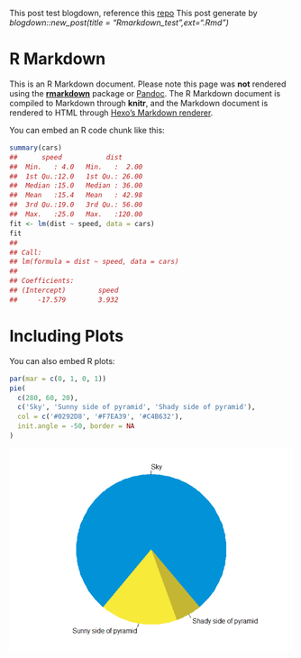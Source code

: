 This post test blogdown, reference this
[repo](https://github.com/yihui/blogdown-hexo) This post generate by
*blogdown::new\_post(title = “Rmarkdown\_test”,ext=“.Rmd”)*

R Markdown
==========

This is an R Markdown document. Please note this page was **not**
rendered using the [**rmarkdown**](http://rmarkdown.rstudio.com) package
or [Pandoc](http://pandoc.org). The R Markdown document is compiled to
Markdown through **knitr**, and the Markdown document is rendered to
HTML through [Hexo’s Markdown
renderer](https://github.com/hexojs/hexo-renderer-marked).

You can embed an R code chunk like this:

``` r
summary(cars)
##      speed           dist       
##  Min.   : 4.0   Min.   :  2.00  
##  1st Qu.:12.0   1st Qu.: 26.00  
##  Median :15.0   Median : 36.00  
##  Mean   :15.4   Mean   : 42.98  
##  3rd Qu.:19.0   3rd Qu.: 56.00  
##  Max.   :25.0   Max.   :120.00
fit <- lm(dist ~ speed, data = cars)
fit
## 
## Call:
## lm(formula = dist ~ speed, data = cars)
## 
## Coefficients:
## (Intercept)        speed  
##     -17.579        3.932
```

Including Plots
===============

You can also embed R plots:

``` r
par(mar = c(0, 1, 0, 1))
pie(
  c(280, 60, 20),
  c('Sky', 'Sunny side of pyramid', 'Shady side of pyramid'),
  col = c('#0292D8', '#F7EA39', '#C4B632'),
  init.angle = -50, border = NA
)
```

![](2020-04-09-rmarkdown-test_files/figure-markdown_github/pie-1.png)
